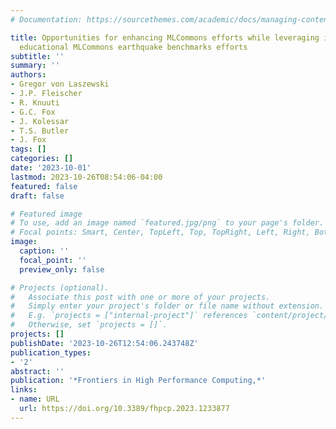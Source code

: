 ```yaml
---
# Documentation: https://sourcethemes.com/academic/docs/managing-content/

title: Opportunities for enhancing MLCommons efforts while leveraging insights from
  educational MLCommons earthquake benchmarks efforts
subtitle: ''
summary: ''
authors:
- Gregor von Laszewski
- J.P. Fleischer
- R. Knuuti
- G.C. Fox
- J. Kolessar
- T.S. Butler
- J. Fox
tags: []
categories: []
date: '2023-10-01'
lastmod: 2023-10-26T08:54:06-04:00
featured: false
draft: false

# Featured image
# To use, add an image named `featured.jpg/png` to your page's folder.
# Focal points: Smart, Center, TopLeft, Top, TopRight, Left, Right, BottomLeft, Bottom, BottomRight.
image:
  caption: ''
  focal_point: ''
  preview_only: false

# Projects (optional).
#   Associate this post with one or more of your projects.
#   Simply enter your project's folder or file name without extension.
#   E.g. `projects = ["internal-project"]` references `content/project/deep-learning/index.md`.
#   Otherwise, set `projects = []`.
projects: []
publishDate: '2023-10-26T12:54:06.243748Z'
publication_types:
- '2'
abstract: ''
publication: '*Frontiers in High Performance Computing,*'
links:
- name: URL
  url: https://doi.org/10.3389/fhpcp.2023.1233877
---
```

